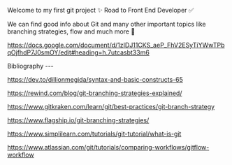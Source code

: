 Welcome to my first git project ✨ Road to Front End Developer ✅

We can find good info about Git and many other important topics like branching strategies, flow and much more 💭

https://docs.google.com/document/d/1zIDJ11CKS_aeP_FhV2ESyTiYWwTPbqOjfhdP7J0smOY/edit#heading=h.7utcasbt33m6


Bibliography ---

https://dev.to/dillionmegida/syntax-and-basic-constructs-65

https://rewind.com/blog/git-branching-strategies-explained/

https://www.gitkraken.com/learn/git/best-practices/git-branch-strategy

https://www.flagship.io/git-branching-strategies/

https://www.simplilearn.com/tutorials/git-tutorial/what-is-git

https://www.atlassian.com/git/tutorials/comparing-workflows/gitflow-workflow
